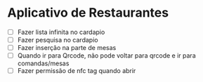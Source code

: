 # Aplicativo de Restaurantes

- [ ] Fazer lista infinita no cardapio
- [ ] Fazer pesquisa no cardapio
- [ ] Fazer inserção na parte de mesas
- [ ] Quando ir para Qrcode, não pode voltar para qrcode e ir para comandas/mesas
- [ ] Fazer permissão de nfc tag quando abrir
